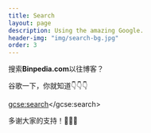 ```yaml
---
title: Search
layout: page
description: Using the amazing Google.
header-img: "img/search-bg.jpg"
order: 3
---
```


搜索**Binpedia.com**以往博客？

谷歌一下，你就知道👇👇👇

<script>
    (function() {
     var cx = '001387319318345900162:esc0-1h12tq';
     var gcse = document.createElement('script');
     gcse.type = 'text/javascript';
     gcse.async = true;
     gcse.src = 'https://cse.google.com/cse.js?cx=' + cx;
     var s = document.getElementsByTagName('script')[0];
     s.parentNode.insertBefore(gcse, s);
     })();
    </script>
<gcse:search></gcse:search>

多谢大家的支持！🙏🙏🙏
<div id="amzn-assoc-ad-e54c3650-ce04-48bf-8273-42419a6beb26"></div><script async src="//z-na.amazon-adsystem.com/widgets/onejs?MarketPlace=US&adInstanceId=e54c3650-ce04-48bf-8273-42419a6beb26"></script>
